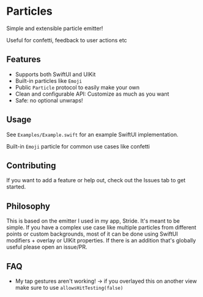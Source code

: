 # Particles

Simple and extensible particle emitter!

Useful for confetti, feedback to user actions etc

## Features

* Supports both SwiftUI and UIKit
* Built-in particles like `Emoji`
* Public `Particle` protocol to easily make your own
* Clean and configurable API: Customize as much as you want
* Safe: no optional unwraps!

## Usage

See `Examples/Example.swift` for an example SwiftUI implementation.

Built-in `Emoji` particle for common use cases like confetti

## Contributing

If you want to add a feature or help out, check out the Issues tab to get started.

## Philosophy

This is based on the emitter I used in my app, Stride. It's meant to be simple. If you have a complex use case like multiple particles from different points or custom backgrounds, most of it can be done using SwiftUI modifiers + overlay or UIKit properties. If there is an addition that's globally useful please open an issue/PR.


## FAQ

* My tap gestures aren't working! -> if you overlayed this on another view make sure to use `allowsHitTesting(false)`
